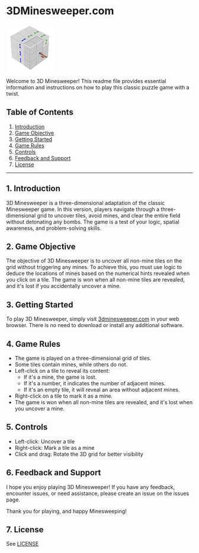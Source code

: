# 3DMinesweeper.com
![Alt text](static/favicon.png)

Welcome to 3D Minesweeper! This readme file provides essential information and instructions on how to play this classic puzzle game with a twist.

## Table of Contents

1. [Introduction](#introduction)
2. [Game Objective](#game-objective)
3. [Getting Started](#getting-started)
4. [Game Rules](#game-rules)
5. [Controls](#controls)
6. [Feedback and Support](#feedback-and-support)
7. [License](#License)

---

## 1. Introduction

3D Minesweeper is a three-dimensional adaptation of the classic Minesweeper game. In this version, players navigate through a three-dimensional grid to uncover tiles, avoid mines, and clear the entire field without detonating any bombs. The game is a test of your logic, spatial awareness, and problem-solving skills.

## 2. Game Objective

The objective of 3D Minesweeper is to uncover all non-mine tiles on the grid without triggering any mines. To achieve this, you must use logic to deduce the locations of mines based on the numerical hints revealed when you click on a tile. The game is won when all non-mine tiles are revealed, and it's lost if you accidentally uncover a mine.

## 3. Getting Started

To play 3D Minesweeper, simply visit [3dminesweeper.com](https://www.3dminesweeper.com) in your web browser. There is no need to download or install any additional software.

## 4. Game Rules

- The game is played on a three-dimensional grid of tiles.
- Some tiles contain mines, while others do not.
- Left-click on a tile to reveal its content:
    - If it's a mine, the game is lost.
    - If it's a number, it indicates the number of adjacent mines.
    - If it's an empty tile, it will reveal an area without adjacent mines.
- Right-click on a tile to mark it as a mine.
- The game is won when all non-mine tiles are revealed, and it's lost when you uncover a mine.

## 5. Controls

- Left-click: Uncover a tile
- Right-click: Mark a tile as a mine
- Click and drag: Rotate the 3D grid for better visibility

## 6. Feedback and Support

I hope you enjoy playing 3D Minesweeper! If you have any feedback, encounter issues, or need assistance, please create an issue on the issues page.

Thank you for playing, and happy Minesweeping!

## 7. License
See [LICENSE](LICENSE)

